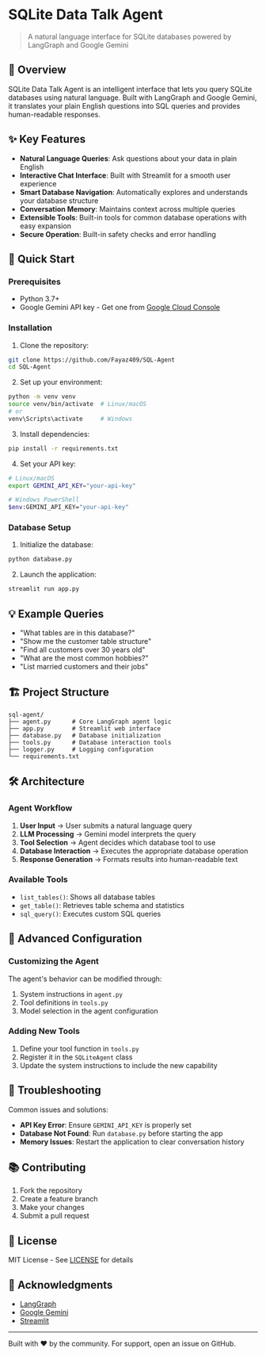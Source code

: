﻿# SQLite Data Talk Agent

> A natural language interface for SQLite databases powered by LangGraph and Google Gemini

## 🌟 Overview

SQLite Data Talk Agent is an intelligent interface that lets you query SQLite databases using natural language. Built with LangGraph and Google Gemini, it translates your plain English questions into SQL queries and provides human-readable responses.



## ✨ Key Features

- **Natural Language Queries**: Ask questions about your data in plain English
- **Interactive Chat Interface**: Built with Streamlit for a smooth user experience
- **Smart Database Navigation**: Automatically explores and understands your database structure
- **Conversation Memory**: Maintains context across multiple queries
- **Extensible Tools**: Built-in tools for common database operations with easy expansion
- **Secure Operation**: Built-in safety checks and error handling

## 🚀 Quick Start

### Prerequisites

- Python 3.7+
- Google Gemini API key - Get one from [Google Cloud Console](https://console.cloud.google.com)

### Installation

1. Clone the repository:
```bash
git clone https://github.com/Fayaz409/SQL-Agent
cd SQL-Agent
```

2. Set up your environment:
```bash
python -m venv venv
source venv/bin/activate  # Linux/macOS
# or
venv\Scripts\activate     # Windows
```

3. Install dependencies:
```bash
pip install -r requirements.txt
```

4. Set your API key:
```bash
# Linux/macOS
export GEMINI_API_KEY="your-api-key"

# Windows PowerShell
$env:GEMINI_API_KEY="your-api-key"
```

### Database Setup

1. Initialize the database:
```bash
python database.py
```

2. Launch the application:
```bash
streamlit run app.py
```

## 💡 Example Queries

- "What tables are in this database?"
- "Show me the customer table structure"
- "Find all customers over 30 years old"
- "What are the most common hobbies?"
- "List married customers and their jobs"

## 🏗 Project Structure

```
sql-agent/
├── agent.py      # Core LangGraph agent logic
├── app.py        # Streamlit web interface
├── database.py   # Database initialization
├── tools.py      # Database interaction tools
├── logger.py     # Logging configuration
└── requirements.txt
```

## 🛠 Architecture

### Agent Workflow

1. **User Input** → User submits a natural language query
2. **LLM Processing** → Gemini model interprets the query
3. **Tool Selection** → Agent decides which database tool to use
4. **Database Interaction** → Executes the appropriate database operation
5. **Response Generation** → Formats results into human-readable text

### Available Tools

- `list_tables()`: Shows all database tables
- `get_table()`: Retrieves table schema and statistics
- `sql_query()`: Executes custom SQL queries

## 🔧 Advanced Configuration

### Customizing the Agent

The agent's behavior can be modified through:

1. System instructions in `agent.py`
2. Tool definitions in `tools.py`
3. Model selection in the agent configuration

### Adding New Tools

1. Define your tool function in `tools.py`
2. Register it in the `SQLiteAgent` class
3. Update the system instructions to include the new capability

## 🚧 Troubleshooting

Common issues and solutions:

- **API Key Error**: Ensure `GEMINI_API_KEY` is properly set
- **Database Not Found**: Run `database.py` before starting the app
- **Memory Issues**: Restart the application to clear conversation history

## 📚 Contributing

1. Fork the repository
2. Create a feature branch
3. Make your changes
4. Submit a pull request

## 📄 License

MIT License - See [LICENSE](LICENSE) for details

## 🙏 Acknowledgments

- [LangGraph](https://github.com/langchain-ai/langgraph)
- [Google Gemini](https://cloud.google.com/vertex-ai/docs/generative-ai/model-reference/gemini)
- [Streamlit](https://streamlit.io)

---

Built with ❤️ by the community. For support, open an issue on GitHub.

